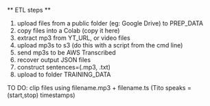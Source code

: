 ** ETL steps **

1. upload files from a public folder (eg: Google Drive) to PREP_DATA
2. copy files into a Colab (copy it here)
3. extract mp3 from YT_URL, or video files
4. upload mp3s to s3 (do this with a script from the cmd line)
5. send mp3s to be AWS Transcribed
6. recover output JSON files
7. construct sentences=(.mp3, .txt)
8. upload to folder TRAINING_DATA

TO DO: clip files using filename.mp3 + filename.ts (Tito speaks = (start,stop) timestamps)

